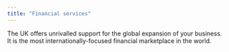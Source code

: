 ```yaml
---
title: "Financial services"
---
```

The UK offers unrivalled support for the global expansion of your business. It is the most internationally-focused financial marketplace in the world.
